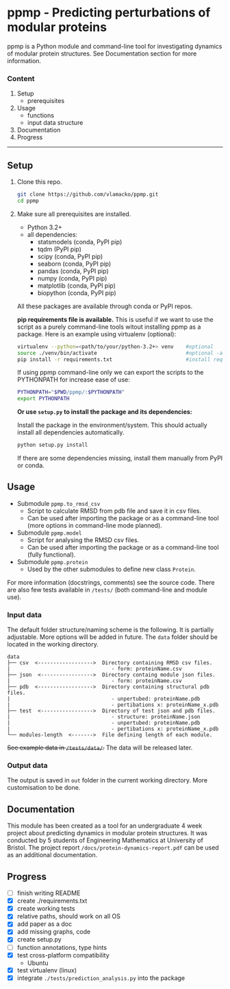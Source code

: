 # ppmp - Predicting perturbations of modular proteins

ppmp is a Python module and command-line tool for investigating dynamics of 
modular protein structures. See Documentation section for more information.

### Content

1. Setup
   - prerequisites
1. Usage
   - functions
   - input data structure
1. Documentation
1. Progress

---

## Setup

1. Clone this repo.
      ```bash
     git clone https://github.com/vlamacko/ppmp.git
     cd ppmp
     ```
1. Make sure all prerequisites are installed.
   - Python 3.2+
   - all dependencies:
      - statsmodels (conda, PyPI pip)
      - tqdm (PyPI pip)
      - scipy (conda, PyPI pip)
      - seaborn (conda, PyPI pip)
      - pandas (conda, PyPI pip)
      - numpy (conda, PyPI pip)
      - matplotlib (conda, PyPI pip)
      - biopython (conda, PyPI pip)

    All these packages are available through conda or PyPI repos.

    **pip requirements file is available.** This is useful if we want to use
    the script as a purely command-line tools witout installing ppmp as a package.
    Here is an example using virtualenv (optional):
    ```bash
    virtualenv --python=<path/to/your/python-3.2+> venv    #optional
    source ./venv/bin/activate                             #optional -activate the virtual environment
    pip install -r requirements.txt                        #install required libraries locally
    ```

    If using ppmp command-line only we can export the scripts to the PYTHONPATH 
    for increase ease of use:
    ```bash
    PYTHONPATH="$PWD/ppmp/:$PYTHONPATH"
    export PYTHONPATH
    ```
   **Or use `setup.py` to install the package and its dependencies:**

   Install the package in the environment/system. This should actually install 
   all dependencies automatically.
   ```bash
   python setup.py install
   ```
   If there are some dependencies missing, install them manually from PyPI 
   or conda.

## Usage

- Submodule `ppmp.to_rmsd_csv`
   - Script to calculate RMSD from pdb file and save it in csv files.
   - Can be used after importing the package or as a command-line tool (more
   options in command-line mode planned).
- Submodule `ppmp.model`
   - Script for analysing the RMSD csv files.
   - Can be used after importing the package or as a command-line tool (fully 
   functional).
- Submodule `ppmp.protein`
  - Used by the other submodules to define new class `Protein`.

For more information (docstrings, comments) see the source code. There are also 
few tests available in `/tests/` (both command-line and module use).

### Input data

The default folder structure/naming scheme is the following. It is partially 
adjustable. More options will be added in future. The `data` folder should be 
located in the working directory.
```text
data
├── csv  <------------------>  Directory containing RMSD csv files.
|                                 - form: proteinName.csv
├── json  <----------------->  Directory containg module json files.
|                                 - form: proteinName.csv
├── pdb  <------------------>  Directory containing structural pdb files.
|                                 - unpertubed: proteinName.pdb
|                                 - pertibations x: proteinName_x.pdb
├── test  <----------------->  Directory of test json and pdb files.
|                                 - structure: proteinName.json
|                                 - unpertubed: proteinName.pdb
|                                 - pertibations x: proteinName_x.pdb
└── modules-length  <------->  File defining length of each module.
```
~~See example data in `/tests/data/`.~~ The data will be released later.

### Output data

The output is saved in `out` folder in the current working directory. More 
customisation to be done.

## Documentation

This module has been created as a tool for an undergraduate 4 week project 
about predicting dynamics in modular protein structures. It was conducted by 5 
students of Engineering Mathematics at University of Bristol. The project report
`/docs/protein-dynamics-report.pdf` can be used as an additional documentation.

## Progress

- [ ] finish writing README
- [x] create ./requirements.txt
- [x] create working tests
- [x] relative paths, should work on all OS
- [x] add paper as a doc
- [x] add missing graphs, code
- [x] create setup.py
- [ ] function annotations, type hints
- [x] test cross-platform compatibility
  - Ubuntu
- [x] test virtualenv (linux)
- [x] integrate `./tests/prediction_analysis.py` into the package